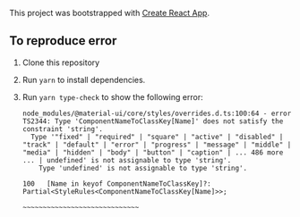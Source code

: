 This project was bootstrapped with [Create React App](https://github.com/facebook/create-react-app).

## To reproduce error

1. Clone this repository
2. Run `yarn` to install dependencies.
3. Run `yarn type-check` to show the following error:

   ```text
   node_modules/@material-ui/core/styles/overrides.d.ts:100:64 - error TS2344: Type 'ComponentNameToClassKey[Name]' does not satisfy the constraint 'string'.
     Type '"fixed" | "required" | "square" | "active" | "disabled" | "track" | "default" | "error" | "progress" | "message" | "middle" | "media" | "hidden" | "body" | "button" | "caption" | ... 486 more ... | undefined' is not assignable to type 'string'.
       Type 'undefined' is not assignable to type 'string'.

   100   [Name in keyof ComponentNameToClassKey]?: Partial<StyleRules<ComponentNameToClassKey[Name]>>;
                                                                   ~~~~~~~~~~~~~~~~~~~~~~~~~~~~~
   ```

